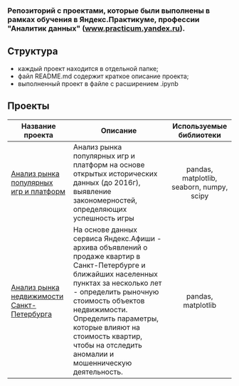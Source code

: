 ### Репозиторий с проектами, которые были выполнены в рамках обучения в Яндекс.Практикуме, профессии "Аналитик данных" (www.practicum.yandex.ru).
## Структура
- каждый проект находится в отдельной папке;
- файл README.md содержит краткое описание проекта;
- выполненный проект в файле с расширением .ipynb

## Проекты
| Название проекта | Описание                             | Используемые библиотеки |
|------------------|--------------------------------------|:-----------------------:|
|[Анализ рынка популярных игр и платформ](https://github.com/Faskhutdinova/edu_projects/tree/master/game_project)| Анализ рынка популярных игр и платформ на основе открытых исторических данных (до 2016г), выявление закономерностей, определяющих успешность игры | pandas, matplotlib, seaborn, numpy, scipy|
|[Анализ рынка недвижимости Санкт-Петербурга](https://github.com/Faskhutdinova/edu_projects/tree/master/spb_real_estate) | На основе данных сервиса Яндекс.Афиши - архива объявлений о продаже квартир в Санкт-Петербурге и ближайших населенных пунктах за несколько лет - определить рыночную стоимость объектов недвижимости. Определить параметры, которые влияют на стоимость квартир, чтобы на отследить аномалии и мошенническую деятельность.| pandas, matplotlib
